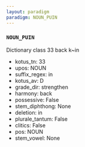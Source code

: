 ```yaml
---
layout: paradigm
paradigm: NOUN_PUIN
---
```

### ` NOUN_PUIN `

Dictionary class 33 back k~in
* kotus_tn: 33
* upos: NOUN
* suffix_regex: in
* kotus_av: D
* grade_dir: strengthen
* harmony: back
* possessive: False
* stem_diphthong: None
* deletion: in
* plurale_tantum: False
* clitics: False
* pos: NOUN
* stem_vowel: None
